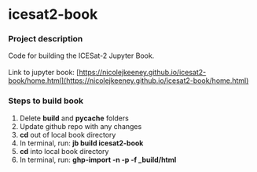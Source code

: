 # icesat2-book

### Project description
Code for building the ICESat-2 Jupyter Book.<br><br> Link to jupyter book: [https://nicolejkeeney.github.io/icesat2-book/home.html](https://nicolejkeeney.github.io/icesat2-book/home.html)

### Steps to build book 
 1) Delete **build** and **pycache** folders
 2) Update github repo with any changes 
 3) **cd** out of local book directory 
 4) In terminal, run: **jb build icesat2-book** 
 5) **cd** into local book directory 
 6) In terminal, run: **ghp-import -n -p -f _build/html** 
